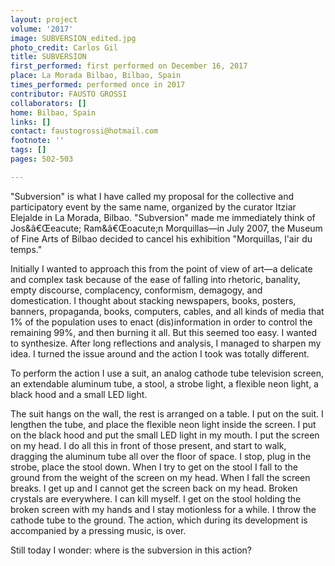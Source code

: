 ```yaml
---
layout: project
volume: '2017'
image: SUBVERSION_edited.jpg
photo_credit: Carlos Gil
title: SUBVERSION
first_performed: first performed on December 16, 2017
place: La Morada Bilbao, Bilbao, Spain
times_performed: performed once in 2017
contributor: FAUSTO GROSSI
collaborators: []
home: Bilbao, Spain
links: []
contact: faustogrossi@hotmail.com
footnote: ''
tags: []
pages: 502-503

---
```


"Subversion" is what I have called my proposal for the collective and participatory event by the same name, organized by the curator Itziar Elejalde in La Morada, Bilbao. "Subversion" made me immediately think of Jos&â€Œeacute; Ram&â€Œoacute;n Morquillas—in July 2007, the Museum of Fine Arts of Bilbao decided to cancel his exhibition "Morquillas, l'air du temps."

Initially I wanted to approach this from the point of view of art—a delicate and complex task because of the ease of falling into rhetoric, banality, empty discourse, complacency, conformism, demagogy, and domestication. I thought about stacking newspapers, books, posters, banners, propaganda, books, computers, cables, and all kinds of media that 1% of the population uses to enact (dis)information in order to control the remaining 99%, and then burning it all. But this seemed too easy. I wanted to synthesize. After long reflections and analysis, I managed to sharpen my idea. I turned the issue around and the action I took was totally different.

To perform the action I use a suit, an analog cathode tube television screen, an extendable aluminum tube, a stool, a strobe light, a flexible neon light, a black hood and a small LED light.

The suit hangs on the wall, the rest is arranged on a table. I put on the suit. I lengthen the tube, and place the flexible neon light inside the screen. I put on the black hood and put the small LED light in my mouth. I put the screen on my head. I do all this in front of those present, and start to walk, dragging the aluminum tube all over the floor of space. I stop, plug in the strobe, place the stool down. When I try to get on the stool I fall to the ground from the weight of the screen on my head. When I fall the screen breaks. I get up and I cannot get the screen back on my head. Broken crystals are everywhere. I can kill myself. I get on the stool holding the broken screen with my hands and I stay motionless for a while. I throw the cathode tube to the ground. The action, which during its development is accompanied by a pressing music, is over.

Still today I wonder: where is the subversion in this action?
